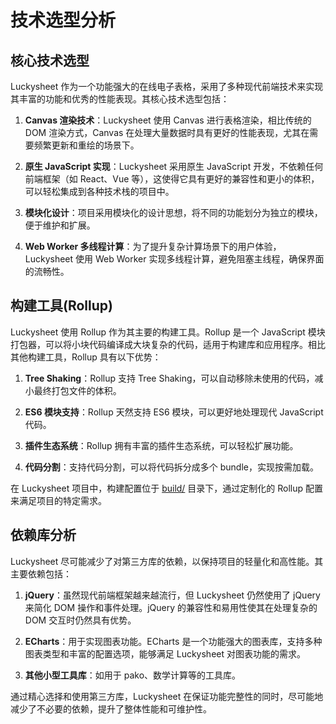 # 技术选型分析

## 核心技术选型

Luckysheet 作为一个功能强大的在线电子表格，采用了多种现代前端技术来实现其丰富的功能和优秀的性能表现。其核心技术选型包括：

1. **Canvas 渲染技术**：Luckysheet 使用 Canvas 进行表格渲染，相比传统的 DOM 渲染方式，Canvas 在处理大量数据时具有更好的性能表现，尤其在需要频繁更新和重绘的场景下。

2. **原生 JavaScript 实现**：Luckysheet 采用原生 JavaScript 开发，不依赖任何前端框架（如 React、Vue 等），这使得它具有更好的兼容性和更小的体积，可以轻松集成到各种技术栈的项目中。

3. **模块化设计**：项目采用模块化的设计思想，将不同的功能划分为独立的模块，便于维护和扩展。

4. **Web Worker 多线程计算**：为了提升复杂计算场景下的用户体验，Luckysheet 使用 Web Worker 实现多线程计算，避免阻塞主线程，确保界面的流畅性。

## 构建工具(Rollup)

Luckysheet 使用 Rollup 作为其主要的构建工具。Rollup 是一个 JavaScript 模块打包器，可以将小块代码编译成大块复杂的代码，适用于构建库和应用程序。相比其他构建工具，Rollup 具有以下优势：

1. **Tree Shaking**：Rollup 支持 Tree Shaking，可以自动移除未使用的代码，减小最终打包文件的体积。

2. **ES6 模块支持**：Rollup 天然支持 ES6 模块，可以更好地处理现代 JavaScript 代码。

3. **插件生态系统**：Rollup 拥有丰富的插件生态系统，可以轻松扩展功能。

4. **代码分割**：支持代码分割，可以将代码拆分成多个 bundle，实现按需加载。

在 Luckysheet 项目中，构建配置位于 [build/](file:///d:/Projects/luckysheet-code-analysis/build/) 目录下，通过定制化的 Rollup 配置来满足项目的特定需求。

## 依赖库分析

Luckysheet 尽可能减少了对第三方库的依赖，以保持项目的轻量化和高性能。其主要依赖包括：

1. **jQuery**：虽然现代前端框架越来越流行，但 Luckysheet 仍然使用了 jQuery 来简化 DOM 操作和事件处理。jQuery 的兼容性和易用性使其在处理复杂的 DOM 交互时仍然具有优势。

2. **ECharts**：用于实现图表功能。ECharts 是一个功能强大的图表库，支持多种图表类型和丰富的配置选项，能够满足 Luckysheet 对图表功能的需求。

3. **其他小型工具库**：如用于 pako、数学计算等的工具库。

通过精心选择和使用第三方库，Luckysheet 在保证功能完整性的同时，尽可能地减少了不必要的依赖，提升了整体性能和可维护性。
